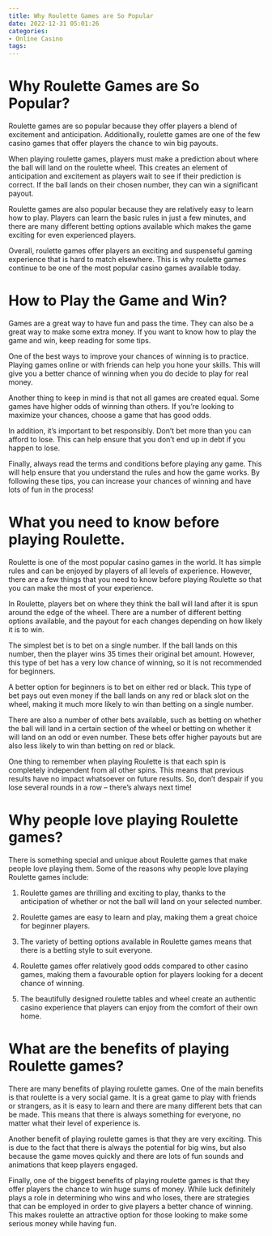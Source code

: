 ```yaml
---
title: Why Roulette Games are So Popular
date: 2022-12-31 05:01:26
categories:
- Online Casino
tags:
---
```



#  Why Roulette Games are So Popular?

Roulette games are so popular because they offer players a blend of excitement and anticipation. Additionally, roulette games are one of the few casino games that offer players the chance to win big payouts.

When playing roulette games, players must make a prediction about where the ball will land on the roulette wheel. This creates an element of anticipation and excitement as players wait to see if their prediction is correct. If the ball lands on their chosen number, they can win a significant payout.

Roulette games are also popular because they are relatively easy to learn how to play. Players can learn the basic rules in just a few minutes, and there are many different betting options available which makes the game exciting for even experienced players.

Overall, roulette games offer players an exciting and suspenseful gaming experience that is hard to match elsewhere. This is why roulette games continue to be one of the most popular casino games available today.

#  How to Play the Game and Win?

Games are a great way to have fun and pass the time. They can also be a great way to make some extra money. If you want to know how to play the game and win, keep reading for some tips.

One of the best ways to improve your chances of winning is to practice. Playing games online or with friends can help you hone your skills. This will give you a better chance of winning when you do decide to play for real money.

Another thing to keep in mind is that not all games are created equal. Some games have higher odds of winning than others. If you’re looking to maximize your chances, choose a game that has good odds.

In addition, it’s important to bet responsibly. Don’t bet more than you can afford to lose. This can help ensure that you don’t end up in debt if you happen to lose.

Finally, always read the terms and conditions before playing any game. This will help ensure that you understand the rules and how the game works. By following these tips, you can increase your chances of winning and have lots of fun in the process!

#  What you need to know before playing Roulette.

Roulette is one of the most popular casino games in the world. It has simple rules and can be enjoyed by players of all levels of experience. However, there are a few things that you need to know before playing Roulette so that you can make the most of your experience.

In Roulette, players bet on where they think the ball will land after it is spun around the edge of the wheel. There are a number of different betting options available, and the payout for each changes depending on how likely it is to win.

The simplest bet is to bet on a single number. If the ball lands on this number, then the player wins 35 times their original bet amount. However, this type of bet has a very low chance of winning, so it is not recommended for beginners.

A better option for beginners is to bet on either red or black. This type of bet pays out even money if the ball lands on any red or black slot on the wheel, making it much more likely to win than betting on a single number.

There are also a number of other bets available, such as betting on whether the ball will land in a certain section of the wheel or betting on whether it will land on an odd or even number. These bets offer higher payouts but are also less likely to win than betting on red or black.

One thing to remember when playing Roulette is that each spin is completely independent from all other spins. This means that previous results have no impact whatsoever on future results. So, don’t despair if you lose several rounds in a row – there’s always next time!

#  Why people love playing Roulette games?

There is something special and unique about Roulette games that make people love playing them. Some of the reasons why people love playing Roulette games include:

1. Roulette games are thrilling and exciting to play, thanks to the anticipation of whether or not the ball will land on your selected number.

2. Roulette games are easy to learn and play, making them a great choice for beginner players.

3. The variety of betting options available in Roulette games means that there is a betting style to suit everyone.

4. Roulette games offer relatively good odds compared to other casino games, making them a favourable option for players looking for a decent chance of winning.

5. The beautifully designed roulette tables and wheel create an authentic casino experience that players can enjoy from the comfort of their own home.

#  What are the benefits of playing Roulette games?

There are many benefits of playing roulette games. One of the main benefits is that roulette is a very social game. It is a great game to play with friends or strangers, as it is easy to learn and there are many different bets that can be made. This means that there is always something for everyone, no matter what their level of experience is.

Another benefit of playing roulette games is that they are very exciting. This is due to the fact that there is always the potential for big wins, but also because the game moves quickly and there are lots of fun sounds and animations that keep players engaged.

Finally, one of the biggest benefits of playing roulette games is that they offer players the chance to win huge sums of money. While luck definitely plays a role in determining who wins and who loses, there are strategies that can be employed in order to give players a better chance of winning. This makes roulette an attractive option for those looking to make some serious money while having fun.